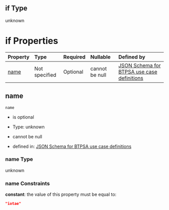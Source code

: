 ## if Type

unknown

# if Properties

| Property      | Type          | Required | Nullable       | Defined by                                                                                                                                                                                                        |
| :------------ | :------------ | :------- | :------------- | :---------------------------------------------------------------------------------------------------------------------------------------------------------------------------------------------------------------- |
| [name](#name) | Not specified | Optional | cannot be null | [JSON Schema for BTPSA use case definitions](btpsa-usecase-properties-services-items-allof-1-then-allof-55-if-properties-name.md "undefined#/properties/services/items/allOf/1/then/allOf/55/if/properties/name") |

## name



`name`

*   is optional

*   Type: unknown

*   cannot be null

*   defined in: [JSON Schema for BTPSA use case definitions](btpsa-usecase-properties-services-items-allof-1-then-allof-55-if-properties-name.md "undefined#/properties/services/items/allOf/1/then/allOf/55/if/properties/name")

### name Type

unknown

### name Constraints

**constant**: the value of this property must be equal to:

```json
"iotae"
```

